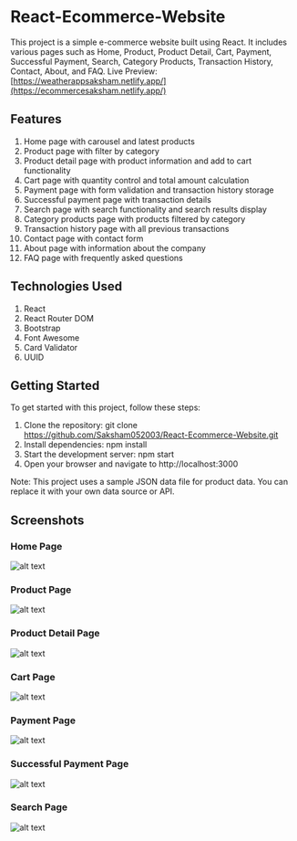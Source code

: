 # React-Ecommerce-Website
This project is a simple e-commerce website built using React. It includes various pages such as Home, Product, Product Detail, Cart, Payment, Successful Payment, Search, Category Products, Transaction History, Contact, About, and FAQ.
Live Preview: [https://weatherappsaksham.netlify.app/](https://ecommercesaksham.netlify.app/)
## Features
1. Home page with carousel and latest products
2. Product page with filter by category
3. Product detail page with product information and add to cart functionality
4. Cart page with quantity control and total amount calculation
5. Payment page with form validation and transaction history storage
6. Successful payment page with transaction details
7. Search page with search functionality and search results display
8. Category products page with products filtered by category
9. Transaction history page with all previous transactions
10. Contact page with contact form
11. About page with information about the company
12. FAQ page with frequently asked questions

## Technologies Used
1. React
2. React Router DOM
3. Bootstrap
4. Font Awesome
5. Card Validator
6. UUID

## Getting Started
To get started with this project, follow these steps:
1. Clone the repository: git clone https://github.com/Saksham052003/React-Ecommerce-Website.git
2. Install dependencies: npm install
3. Start the development server: npm start
4. Open your browser and navigate to http://localhost:3000

Note: This project uses a sample JSON data file for product data. You can replace it with your own data source or API.

## Screenshots

### Home Page
![alt text](image.png)
### Product Page
![alt text](image-1.png)
### Product Detail Page
![alt text](image-2.png)
### Cart Page
![alt text](image-3.png)
### Payment Page
![alt text](image-4.png)
### Successful Payment Page
![alt text](image-5.png)
### Search Page
![alt text](image-6.png)
